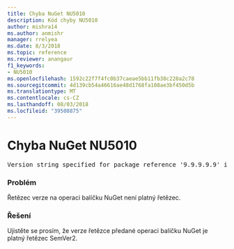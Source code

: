 ```yaml
---
title: Chyba NuGet NU5010
description: Kód chyby NU5010
author: mishra14
ms.author: anmishr
manager: rrelyea
ms.date: 8/3/2018
ms.topic: reference
ms.reviewer: anangaur
f1_keywords:
- NU5010
ms.openlocfilehash: 1592c22f7f4fc0b37caeae5bb11fb38c228a2c78
ms.sourcegitcommit: 4d139cb54a46616ae48d1768fa108ae3bf450d5b
ms.translationtype: MT
ms.contentlocale: cs-CZ
ms.lasthandoff: 08/03/2018
ms.locfileid: "39508875"
---
```

# <a name="nuget-error-nu5010"></a>Chyba NuGet NU5010
<pre>Version string specified for package reference '9.9.9.9.9' is invalid.</pre>

### <a name="issue"></a>Problém

Řetězec verze na operaci balíčku NuGet není platný řetězec.


### <a name="solution"></a>Řešení

Ujistěte se prosím, že verze řetězce předané operaci balíčku NuGet je platný řetězec SemVer2.

